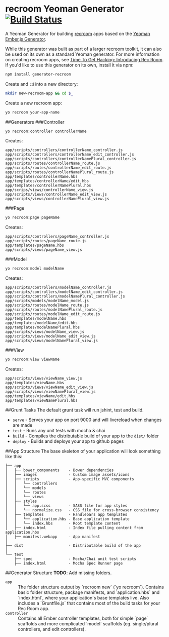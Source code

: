 # recroom Yeoman Generator [![Build Status](https://travis-ci.org/mozilla/generator-recroom.svg?branch=master)](https://travis-ci.org/mozilla/generator-recroom)

A Yeoman Generator for building [recroom][recroom] apps based on the [Yeoman Ember.js Generator][ember-generator].

[recroom]: https://github.com/mozilla/recroom
[ember-generator]: https://github.com/yeoman/generator-ember
[introducing-recroom]: https://hacks.mozilla.org/2014/08/time-to-get-hacking-introducing-rec-room/

While this generator was built as part of a larger recroom toolkit, it can also be used on its own as a standard Yeoman generator. For more information on creating recroom apps, see [Time To Get Hacking: Introducing Rec Room][introducing-recroom]. If you'd like to use this generator on its own, install it via npm:

```bash
npm install generator-recroom
```

Create and `cd` into a new directory:
```bash
mkdir new-recroom-app && cd $_
```

Create a new recroom app:
```bash
yo recroom your-app-name
```


##Generators
###Controller
```bash
yo recroom:controller controllerName
```

Creates:

    app/scripts/controllers/controllerName_controller.js
    app/scripts/controllers/controllerName_edit_controller.js
    app/scripts/controllers/controllerNamePlural_controller.js
    app/scripts/routes/controllerName_route.js
    app/scripts/routes/controllerName_edit_route.js
    app/scripts/routes/controllerNamePlural_route.js
    app/templates/controllerName.hbs
    app/templates/controllerName/edit.hbs
    app/templates/controllerNamePlural.hbs
    app/scrips/views/controllerName_view.js
    app/scripts/views/controllerName_edit_view.js
    app/scripts/views/controllerNamePlural_view.js


###Page
```bash
yo recroom:page pageName
```

Creates:

    app/scripts/controllers/pageName_controller.js
    app/scripts/routes/pageName_route.js
    app/templates/pageName.hbs
    app/scripts/views/pageName_view.js


###Model
```bash
yo recroom:model modelName
```

Creates:

    app/scripts/controllers/modelName_controller.js
    app/scripts/controllers/modelName_edit_controller.js
    app/scripts/controllers/modelNamePlural_controller.js
    app/scripts/models/modelName_model.js
    app/scripts/routes/modelName_route.js
    app/scripts/routes/modelNamePlural_route.js
    app/scripts/routes/modelName_edit_route.js
    app/templates/modelName.hbs
    app/templates/modelName/edit.hbs
    app/templates/modelNamePlural.hbs
    app/scripts/views/modelName_view.js
    app/scripts/views/modelName_edit_view.js
    app/scripts/views/modelNamePlural_view.js


###View
```bash
yo recroom:view viewName
```

Creates:

    app/scripts/views/viewName_view.js
    app/templates/viewName.hbs
    app/scripts/views/viewName_edit_view.js
    app/scripts/views/viewNamePlural_view.js
    app/templates/viewName/edit.hbs
    app/templates/viewNamePlural.hbs


##Grunt Tasks
The default grunt task will run jshint, test and build.

* `serve` - Serves your app on port 9000 and will livereload when changes are made
* `test` - Runs any unit tests with mocha & chai
* `build` - Compiles the distributable build of your app to the `dist/` folder
* `deploy` - Builds and deploys your app to github pages


##App Structure
The base skeleton of your application will look something like this:

    ├── app
    │   ├── bower_components    - Bower dependencies
    │   ├── images              - Custom image assets/icons
    │   ├── scripts             - App-specific MVC components
    │   │   └── controllers
    │   │   └── models
    │   │   └── routes
    │   │   └── views
    │   ├── styles
    │   │   └── app.scss        - SASS file for app styles
    │   │   └── normalize.css   - CSS file for cross-browser consistency
    │   ├── templates           - Handlebars app templates
    │   │   └── application.hbs - Base application template
    │   │   └── index.hbs       - Root template content
    │   ├── index.html          - Index file pulling content from application.hbs
    │   ├── manifest.webapp     - App manifest
    │
    ├── dist                    - Distributable build of the app
    │
    └── test
        ├── spec                - Mocha/Chai unit test scripts
        ├── index.html          - Mocha Spec Runner page


##Generator Structure
**TODO**: Add missing folders.

<dl>
    <dt><code>app</code></dt>
    <dd>
        The folder structure output by `recroom new` (`yo recroom`).
        Contains basic folder structure, package manifests, and
        `application.hbs` and `index.html`, where your application's base
        templates live. Also includes a `Gruntfile.js` that contains most
        of the build tasks for your Rec Room app.
    </dd>
    <dt><code>controller</code></dt>
    <dd>
        Contains all Ember controller templates, both for simple `page`
        scaffolds and more complicated `model` scaffolds (eg. single/plural
        controllers, and edit controllers).
    </dd>
</dl>

